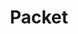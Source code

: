 ---
title: Packet
menu:
  product_pharmer_0.3.1:
    identifier: packet
    name: Packet
    parent: cloud
    weight: 45
menu_name: product_pharmer_0.3.1
---